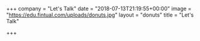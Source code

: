 +++
company = "Let's Talk"
date = "2018-07-13T21:19:55+00:00"
image = "https://edu.fintual.com/uploads/donuts.jpg"
layout = "donuts"
title = "Let's Talk"

+++
